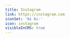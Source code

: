 ```yaml
---
title: Instagram
link: https://instagram.com
iconSet: 'bi bi-'
icon: instagram
visibleInCMS: true
---
```

